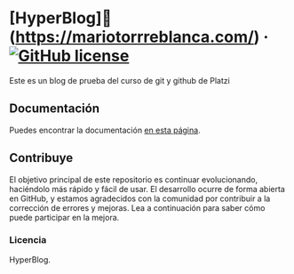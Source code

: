 # [HyperBlog]📱(https://mariotorrreblanca.com/) &middot; [![GitHub license](https://img.shields.io/badge/license-MIT-blue.svg)](https://github.com/facebook/react/blob/master/LICENSE)

Este es un blog de prueba del curso de git y github de Platzi

## Documentación

Puedes encontrar la documentación [en esta página](https://mariotorreblanca.com).

## Contribuye

El objetivo principal de este repositorio es continuar evolucionando, haciéndolo más rápido y fácil de usar. El desarrollo ocurre de forma abierta en GitHub, y estamos agradecidos con la comunidad por contribuir a la corrección de errores y mejoras. Lea a continuación para saber cómo puede participar en la mejora.

### Licencia

HyperBlog.
